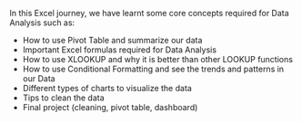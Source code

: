 In this Excel journey, we have learnt some core concepts required for Data Analysis such as:
- How to use Pivot Table and summarize our data
- Important Excel formulas required for Data Analysis
- How to use XLOOKUP and why it is better than other LOOKUP functions
- How to use Conditional Formatting and see the trends and patterns in our Data
- Different types of charts to visualize the data
- Tips to clean the data
- Final project (cleaning, pivot table, dashboard)
